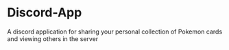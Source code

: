 # Discord-App
A discord application for sharing your personal collection of Pokemon cards and viewing others in the server
